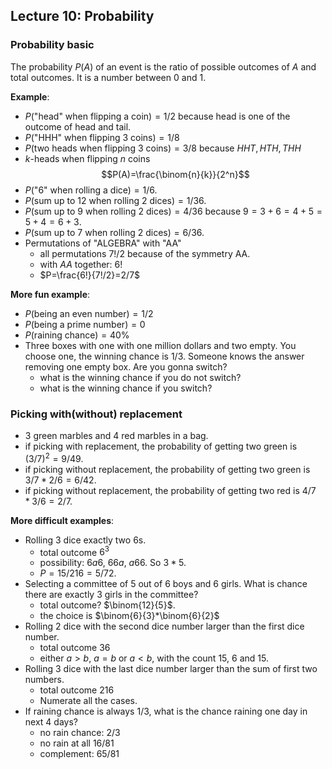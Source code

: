 ## Lecture 10: Probability
### Probability basic
The probability $P(A)$ of an event is the ratio of possible outcomes of $A$ and total outcomes. It is a number between $0$ and $1$.

**Example**:

* $P$("head" when flipping a coin)$=1/2$ because head is one of the outcome of head and tail. 
* $P$("HHH" when flipping 3 coins)$=1/8$
* $P$(two heads when flipping 3 coins)$=3/8$ because $HHT,HTH,THH$
* $k$-heads when flipping $n$ coins $$P(A)=\frac{\binom{n}{k}}{2^n}$$
* $P$("6" when rolling a dice)$=1/6$.
* $P$(sum up to $12$ when rolling $2$ dices)$=1/36$.
* $P$(sum up to $9$ when rolling $2$ dices)$=4/36$ because $9=3+6=4+5=5+4=6+3$.
* $P$(sum up to $7$ when rolling $2$ dices)$=6/36$.
* Permutations of "ALGEBRA" with "AA"
    * all permutations $7!/2$ because of the symmetry AA.
    * with $AA$ together: $6!$
    * $P=\frac{6!}{7!/2}=2/7$

**More fun example**:
* $P$(being an even number)$=1/2$
* $P$(being a prime number)$=0$
* $P$(raining chance)$=40$%
* Three boxes with one with one million dollars and two empty. You choose one, the winning chance is $1/3$. Someone knows the answer removing one empty box. Are you gonna switch? 
    * what is the winning chance if you do not switch?
    * what is the winning chance if you switch?

### Picking with(without) replacement
* $3$ green marbles and $4$ red marbles in a bag.
* if picking with replacement, the probability of getting two green is $(3/7)^2=9/49$.
* if picking without replacement, the probability of getting two green is $3/7*2/6=6/42$.
* if picking without replacement, the probability of getting two red is $4/7*3/6=2/7$.

**More difficult examples**:
* Rolling $3$ dice exactly two $6$s.
    * total outcome $6^3$
    * possibility: $6a6$, $66a$, $a66$. So $3*5$.
    * $P=15/216=5/72$.
* Selecting a committee of $5$ out of $6$ boys and $6$ girls. What is chance there are exactly $3$ girls in the committee?
    * total outcome? $\binom{12}{5}$.
    * the choice is $\binom{6}{3}*\binom{6}{2}$
* Rolling $2$ dice with the second dice number larger than the first dice number.
    * total outcome $36$
    * either $a>b$, $a=b$ or $a<b$, with the count $15$, $6$ and $15$.
* Rolling $3$ dice with the last dice number larger than the sum of first two numbers.
    * total outcome $216$
    * Numerate all the cases.
* If raining chance is always $1/3$, what is the chance raining one day in next $4$ days?
    * no rain chance: $2/3$
    * no rain at all $16/81$
    * complement: $65/81$